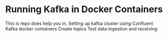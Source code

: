 # Running Kafka in Docker Containers

This is repo does help you in,
Setting up kafka cluster using Confluent Kafka docker containers
Create topics
Test data ingestion and receiving
